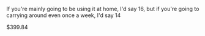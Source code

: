 If you're mainly going to be using it at home, I'd say 16, but if you're going to carrying around even once a week, I'd say 14

$399.84